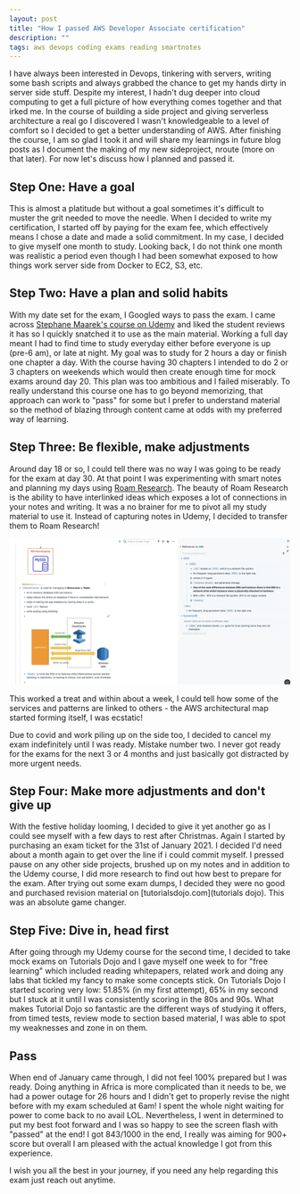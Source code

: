 ```yaml
---
layout: post
title: "How I passed AWS Developer Associate certification"
description: ""
tags: aws devops coding exams reading smartnotes
---
```


I have always been interested in Devops, tinkering with servers, writing some bash scripts and always grabbed the chance to get my hands dirty in server side stuff. Despite my interest, I hadn't dug deeper into cloud computing to get a full picture of how everything comes together and that irked me. In the course of building a side project and giving serverless architecture a real go I discovered I wasn't knowledgeable to a level of comfort so I decided to get a better understanding of AWS. After finishing the course, I am so glad I took it and will share my learnings in future blog posts as I document the making of my new sideproject, nroute (more on that later). For now let's discuss how I planned and passed it.

<!--more-->

## Step One: Have a goal

This is almost a platitude but without a goal sometimes it's difficult to muster the grit needed to move the needle. When I decided to write my certification, I started off by paying for the exam fee, which effectively means I chose a date and made a solid commitment. In my case, I decided to give myself one month to study. Looking back, I do not think one month was realistic a period even though I had been somewhat exposed to how things work server side from Docker to EC2, S3, etc.

## Step Two: Have a plan and solid habits

With my date set for the exam, I Googled ways to pass the exam. I came across [Stephane Maarek's course on Udemy](https://www.udemy.com/course/aws-certified-developer-associate-dva-c01/) and liked the student reviews it has so I quickly snatched it to use as the main material. Working a full day meant I had to find time to study everyday either before everyone is up (pre-6 am), or late at night. My goal was to study for 2 hours a day or finish one chapter a day. With the course having 30 chapters I intended to do 2 or 3 chapters on weekends which would then create enough time for mock exams around day 20. This plan was too ambitious and I failed miserably. To really understand this course one has to go beyond memorizing, that approach can work to "pass" for some but I prefer to understand material so the method of blazing through content came at odds with my preferred way of learning.

## Step Three: Be flexible, make adjustments

Around day 18 or so, I could tell there was no way I was going to be ready for the exam at day 30. At that point I was experimenting with smart notes and planning my days using [Roam Research](www.roamresearch.com). The beauty of Roam Research is the ability to have interlinked ideas which exposes a lot of connections in your notes and writing. It was a no brainer for me to pivot all my study material to use it. Instead of capturing notes in Udemy, I decided to transfer them to Roam Research!

![Roam Research](/public/images/rr.png)

This worked a treat and within about a week, I could tell how some of the services and patterns are linked to others - the AWS architectural map started forming itself, I was ecstatic!

Due to covid and work piling up on the side too, I decided to cancel my exam indefinitely until I was ready. Mistake number two. I never got ready for the exams for the next 3 or 4 months and just basically got distracted by more urgent needs.

## Step Four: Make more adjustments and don't give up

With the festive holiday looming, I decided to give it yet another go as I could see myself with a few days to rest after Christmas. Again I started by purchasing an exam ticket for the 31st of January 2021. I decided I'd need about a month again to get over the line if i could commit myself. I pressed pause on any other side projects, brushed up on my notes and in addition to the Udemy course, I did more research to find out how best to prepare for the exam. After trying out some exam dumps, I decided they were no good and purchased revision material on [tutorialsdojo.com](tutorials dojo). This was an absolute game changer.

## Step Five: Dive in, head first

After going through my Udemy course for the second time, I decided to take mock exams on Tutorials Dojo and I gave myself one week to for "free learning" which included reading whitepapers, related work and doing any labs that tickled my fancy to make some concepts stick. On Tutorials Dojo I started scoring very low: 51.85% (in my first attempt), 65% in my second but I stuck at it until I was consistently scoring in the 80s and 90s. What makes Tutorial Dojo so fantastic are the different ways of studying it offers, from timed tests, review mode to section based material, I was able to spot my weaknesses and zone in on them.

## Pass

When end of January came through, I did not feel 100% prepared but I was ready. Doing anything in Africa is more complicated than it needs to be, we had a power outage for 26 hours and I didn't get to properly revise the night before with my exam scheduled at 6am! I spent the whole night waiting for power to come back to no avail LOL. Nevertheless, I went in determined to put my best foot forward and I was so happy to see the screen flash with "passed" at the end! I got 843/1000 in the end, I really was aiming for 900+ score but overall I am pleased with the actual knowledge I got from this experience.

I wish you all the best in your journey, if you need any help regarding this exam just reach out anytime.
